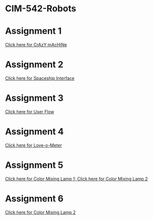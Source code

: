 # CIM-542-Robots


<h1>Assignment 1</h1>
<a href="https://drive.google.com/file/d/1h3pXMha1M8AkFGrF6JaTwsym2Hjk8K0Z/view?usp=sharing">Click here for CrAzY mAcHiNe</a>

<h1>Assignment 2</h1>
<a href="https://www.youtube.com/watch?v=m2LBYf1mDKc">Click here for Spaceship Interface</a>

<h1>Assignment 3</h1>
<a href="https://docs.google.com/drawings/d/1zXeO_oZjllSLGbfNFW3L1QHmlf4gLuK1GQklKUtUL_0/edit?usp=sharing">Click here for User Flow</a>

<h1>Assignment 4</h1>
<a href="dead link">Click here for Love-o-Meter</a>

<h1>Assignment 5</h1>
<a href="https://www.youtube.com/watch?v=sLzQEc6QKMg">Click here for Color Mixing Lamp 1; </a>
<a href="https://www.youtube.com/watch?v=7prndfXMroI">Click here for Color Mixing Lamp 2</a>

<h1>Assignment 6</h1>
<a href="https://docs.google.com/document/d/1Uv0Okb8cDqmgIZYYwew32bNPurJ1uixbpxCN6pAfiws/edit?usp=sharing">Click here for Color Mixing Lamp 2</a>
